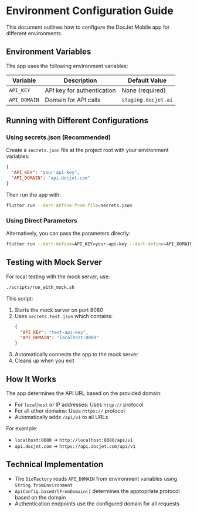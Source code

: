 # Environment Configuration Guide

This document outlines how to configure the DocJet Mobile app for different environments.

## Environment Variables

The app uses the following environment variables:

| Variable | Description | Default Value |
|----------|-------------|---------------|
| `API_KEY` | API key for authentication | None (required) |
| `API_DOMAIN` | Domain for API calls | `staging.docjet.ai` |

## Running with Different Configurations

### Using secrets.json (Recommended)

Create a `secrets.json` file at the project root with your environment variables:

```json
{
  "API_KEY": "your-api-key",
  "API_DOMAIN": "api.docjet.com"
}
```

Then run the app with:

```bash
flutter run --dart-define-from-file=secrets.json
```

### Using Direct Parameters

Alternatively, you can pass the parameters directly:

```bash
flutter run --dart-define=API_KEY=your-api-key --dart-define=API_DOMAIN=api.docjet.com
```

## Testing with Mock Server

For local testing with the mock server, use:

```bash
./scripts/run_with_mock.sh
```

This script:
1. Starts the mock server on port 8080
2. Uses `secrets.test.json` which contains:
   ```json
   {
     "API_KEY": "test-api-key",
     "API_DOMAIN": "localhost:8080"
   }
   ```
3. Automatically connects the app to the mock server
4. Cleans up when you exit

## How It Works

The app determines the API URL based on the provided domain:

- For `localhost` or IP addresses: Uses `http://` protocol
- For all other domains: Uses `https://` protocol
- Automatically adds `/api/v1` to all URLs

For example:
- `localhost:8080` → `http://localhost:8080/api/v1`
- `api.docjet.com` → `https://api.docjet.com/api/v1`

## Technical Implementation

- The `DioFactory` reads `API_DOMAIN` from environment variables using `String.fromEnvironment`
- `ApiConfig.baseUrlFromDomain()` determines the appropriate protocol based on the domain
- Authentication endpoints use the configured domain for all requests 
